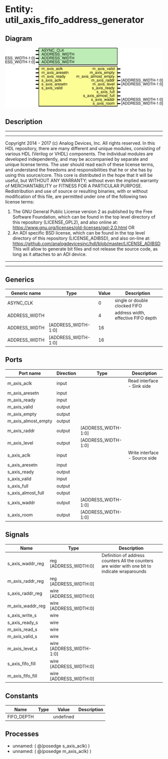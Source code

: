 # Entity: util_axis_fifo_address_generator

## Diagram

![Diagram](util_axis_fifo_address_generator.svg "Diagram")
## Description

***************************************************************************
 ***************************************************************************
 Copyright 2014 - 2017 (c) Analog Devices, Inc. All rights reserved.
 In this HDL repository, there are many different and unique modules, consisting
 of various HDL (Verilog or VHDL) components. The individual modules are
 developed independently, and may be accompanied by separate and unique license
 terms.
 The user should read each of these license terms, and understand the
 freedoms and responsibilities that he or she has by using this source/core.
 This core is distributed in the hope that it will be useful, but WITHOUT ANY
 WARRANTY; without even the implied warranty of MERCHANTABILITY or FITNESS FOR
 A PARTICULAR PURPOSE.
 Redistribution and use of source or resulting binaries, with or without modification
 of this file, are permitted under one of the following two license terms:
   1. The GNU General Public License version 2 as published by the
      Free Software Foundation, which can be found in the top level directory
      of this repository (LICENSE_GPL2), and also online at:
      <https://www.gnu.org/licenses/old-licenses/gpl-2.0.html>
 OR
   2. An ADI specific BSD license, which can be found in the top level directory
      of this repository (LICENSE_ADIBSD), and also on-line at:
      https://github.com/analogdevicesinc/hdl/blob/master/LICENSE_ADIBSD
      This will allow to generate bit files and not release the source code,
      as long as it attaches to an ADI device.
 ***************************************************************************
 ***************************************************************************
 
## Generics

| Generic name  | Type                | Value | Description                         |
| ------------- | ------------------- | ----- | ----------------------------------- |
| ASYNC_CLK     |                     | 0     | single or double clocked FIFO       |
| ADDRESS_WIDTH |                     | 4     | address width, effective FIFO depth |
| ADDRESS_WIDTH | [ADDRESS_WIDTH-1:0] | 16    |                                     |
| ADDRESS_WIDTH | [ADDRESS_WIDTH-1:0] | 16    |                                     |
## Ports

| Port name           | Direction | Type                | Description                   |
| ------------------- | --------- | ------------------- | ----------------------------- |
| m_axis_aclk         | input     |                     | Read interface - Sink side    |
| m_axis_aresetn      | input     |                     |                               |
| m_axis_ready        | input     |                     |                               |
| m_axis_valid        | output    |                     |                               |
| m_axis_empty        | output    |                     |                               |
| m_axis_almost_empty | output    |                     |                               |
| m_axis_raddr        | output    | [ADDRESS_WIDTH-1:0] |                               |
| m_axis_level        | output    | [ADDRESS_WIDTH-1:0] |                               |
| s_axis_aclk         | input     |                     | Write interface - Source side |
| s_axis_aresetn      | input     |                     |                               |
| s_axis_ready        | output    |                     |                               |
| s_axis_valid        | input     |                     |                               |
| s_axis_full         | output    |                     |                               |
| s_axis_almost_full  | output    |                     |                               |
| s_axis_waddr        | output    | [ADDRESS_WIDTH-1:0] |                               |
| s_axis_room         | output    | [ADDRESS_WIDTH-1:0] |                               |
## Signals

| Name             | Type                     | Description                                                                                     |
| ---------------- | ------------------------ | ----------------------------------------------------------------------------------------------- |
| s_axis_waddr_reg | reg [ADDRESS_WIDTH:0]    | Definition of address counters All the counters are wider with one bit to indicate wraparounds  |
| m_axis_raddr_reg | reg [ADDRESS_WIDTH:0]    |                                                                                                 |
| s_axis_raddr_reg | wire [ADDRESS_WIDTH:0]   |                                                                                                 |
| m_axis_waddr_reg | wire [ADDRESS_WIDTH:0]   |                                                                                                 |
| s_axis_write_s   | wire                     |                                                                                                 |
| s_axis_ready_s   | wire                     |                                                                                                 |
| m_axis_read_s    | wire                     |                                                                                                 |
| m_axis_valid_s   | wire                     |                                                                                                 |
| m_axis_level_s   | wire [ADDRESS_WIDTH-1:0] |                                                                                                 |
| s_axis_fifo_fill | wire [ADDRESS_WIDTH:0]   |                                                                                                 |
| m_axis_fifo_fill | wire [ADDRESS_WIDTH:0]   |                                                                                                 |
## Constants

| Name       | Type | Value     | Description |
| ---------- | ---- | --------- | ----------- |
| FIFO_DEPTH |      | undefined |             |
## Processes
- unnamed: ( @(posedge s_axis_aclk) )
- unnamed: ( @(posedge m_axis_aclk) )
